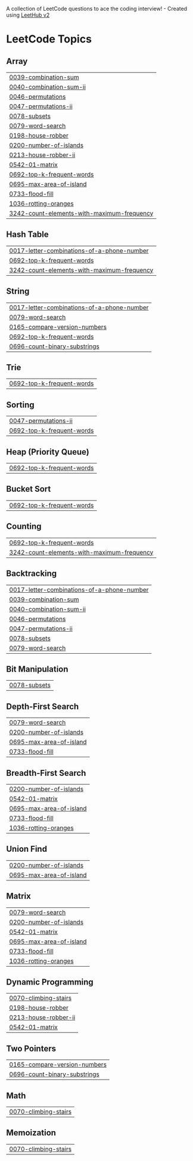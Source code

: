 A collection of LeetCode questions to ace the coding interview! - Created using [LeetHub v2](https://github.com/arunbhardwaj/LeetHub-2.0)
<!---LeetCode Topics Start-->
# LeetCode Topics
## Array
|  |
| ------- |
| [0039-combination-sum](https://github.com/holly-agyei/data_structures-repo/tree/master/0039-combination-sum) |
| [0040-combination-sum-ii](https://github.com/holly-agyei/data_structures-repo/tree/master/0040-combination-sum-ii) |
| [0046-permutations](https://github.com/holly-agyei/data_structures-repo/tree/master/0046-permutations) |
| [0047-permutations-ii](https://github.com/holly-agyei/data_structures-repo/tree/master/0047-permutations-ii) |
| [0078-subsets](https://github.com/holly-agyei/data_structures-repo/tree/master/0078-subsets) |
| [0079-word-search](https://github.com/holly-agyei/data_structures-repo/tree/master/0079-word-search) |
| [0198-house-robber](https://github.com/holly-agyei/data_structures-repo/tree/master/0198-house-robber) |
| [0200-number-of-islands](https://github.com/holly-agyei/data_structures-repo/tree/master/0200-number-of-islands) |
| [0213-house-robber-ii](https://github.com/holly-agyei/data_structures-repo/tree/master/0213-house-robber-ii) |
| [0542-01-matrix](https://github.com/holly-agyei/data_structures-repo/tree/master/0542-01-matrix) |
| [0692-top-k-frequent-words](https://github.com/holly-agyei/data_structures-repo/tree/master/0692-top-k-frequent-words) |
| [0695-max-area-of-island](https://github.com/holly-agyei/data_structures-repo/tree/master/0695-max-area-of-island) |
| [0733-flood-fill](https://github.com/holly-agyei/data_structures-repo/tree/master/0733-flood-fill) |
| [1036-rotting-oranges](https://github.com/holly-agyei/data_structures-repo/tree/master/1036-rotting-oranges) |
| [3242-count-elements-with-maximum-frequency](https://github.com/holly-agyei/data_structures-repo/tree/master/3242-count-elements-with-maximum-frequency) |
## Hash Table
|  |
| ------- |
| [0017-letter-combinations-of-a-phone-number](https://github.com/holly-agyei/data_structures-repo/tree/master/0017-letter-combinations-of-a-phone-number) |
| [0692-top-k-frequent-words](https://github.com/holly-agyei/data_structures-repo/tree/master/0692-top-k-frequent-words) |
| [3242-count-elements-with-maximum-frequency](https://github.com/holly-agyei/data_structures-repo/tree/master/3242-count-elements-with-maximum-frequency) |
## String
|  |
| ------- |
| [0017-letter-combinations-of-a-phone-number](https://github.com/holly-agyei/data_structures-repo/tree/master/0017-letter-combinations-of-a-phone-number) |
| [0079-word-search](https://github.com/holly-agyei/data_structures-repo/tree/master/0079-word-search) |
| [0165-compare-version-numbers](https://github.com/holly-agyei/data_structures-repo/tree/master/0165-compare-version-numbers) |
| [0692-top-k-frequent-words](https://github.com/holly-agyei/data_structures-repo/tree/master/0692-top-k-frequent-words) |
| [0696-count-binary-substrings](https://github.com/holly-agyei/data_structures-repo/tree/master/0696-count-binary-substrings) |
## Trie
|  |
| ------- |
| [0692-top-k-frequent-words](https://github.com/holly-agyei/data_structures-repo/tree/master/0692-top-k-frequent-words) |
## Sorting
|  |
| ------- |
| [0047-permutations-ii](https://github.com/holly-agyei/data_structures-repo/tree/master/0047-permutations-ii) |
| [0692-top-k-frequent-words](https://github.com/holly-agyei/data_structures-repo/tree/master/0692-top-k-frequent-words) |
## Heap (Priority Queue)
|  |
| ------- |
| [0692-top-k-frequent-words](https://github.com/holly-agyei/data_structures-repo/tree/master/0692-top-k-frequent-words) |
## Bucket Sort
|  |
| ------- |
| [0692-top-k-frequent-words](https://github.com/holly-agyei/data_structures-repo/tree/master/0692-top-k-frequent-words) |
## Counting
|  |
| ------- |
| [0692-top-k-frequent-words](https://github.com/holly-agyei/data_structures-repo/tree/master/0692-top-k-frequent-words) |
| [3242-count-elements-with-maximum-frequency](https://github.com/holly-agyei/data_structures-repo/tree/master/3242-count-elements-with-maximum-frequency) |
## Backtracking
|  |
| ------- |
| [0017-letter-combinations-of-a-phone-number](https://github.com/holly-agyei/data_structures-repo/tree/master/0017-letter-combinations-of-a-phone-number) |
| [0039-combination-sum](https://github.com/holly-agyei/data_structures-repo/tree/master/0039-combination-sum) |
| [0040-combination-sum-ii](https://github.com/holly-agyei/data_structures-repo/tree/master/0040-combination-sum-ii) |
| [0046-permutations](https://github.com/holly-agyei/data_structures-repo/tree/master/0046-permutations) |
| [0047-permutations-ii](https://github.com/holly-agyei/data_structures-repo/tree/master/0047-permutations-ii) |
| [0078-subsets](https://github.com/holly-agyei/data_structures-repo/tree/master/0078-subsets) |
| [0079-word-search](https://github.com/holly-agyei/data_structures-repo/tree/master/0079-word-search) |
## Bit Manipulation
|  |
| ------- |
| [0078-subsets](https://github.com/holly-agyei/data_structures-repo/tree/master/0078-subsets) |
## Depth-First Search
|  |
| ------- |
| [0079-word-search](https://github.com/holly-agyei/data_structures-repo/tree/master/0079-word-search) |
| [0200-number-of-islands](https://github.com/holly-agyei/data_structures-repo/tree/master/0200-number-of-islands) |
| [0695-max-area-of-island](https://github.com/holly-agyei/data_structures-repo/tree/master/0695-max-area-of-island) |
| [0733-flood-fill](https://github.com/holly-agyei/data_structures-repo/tree/master/0733-flood-fill) |
## Breadth-First Search
|  |
| ------- |
| [0200-number-of-islands](https://github.com/holly-agyei/data_structures-repo/tree/master/0200-number-of-islands) |
| [0542-01-matrix](https://github.com/holly-agyei/data_structures-repo/tree/master/0542-01-matrix) |
| [0695-max-area-of-island](https://github.com/holly-agyei/data_structures-repo/tree/master/0695-max-area-of-island) |
| [0733-flood-fill](https://github.com/holly-agyei/data_structures-repo/tree/master/0733-flood-fill) |
| [1036-rotting-oranges](https://github.com/holly-agyei/data_structures-repo/tree/master/1036-rotting-oranges) |
## Union Find
|  |
| ------- |
| [0200-number-of-islands](https://github.com/holly-agyei/data_structures-repo/tree/master/0200-number-of-islands) |
| [0695-max-area-of-island](https://github.com/holly-agyei/data_structures-repo/tree/master/0695-max-area-of-island) |
## Matrix
|  |
| ------- |
| [0079-word-search](https://github.com/holly-agyei/data_structures-repo/tree/master/0079-word-search) |
| [0200-number-of-islands](https://github.com/holly-agyei/data_structures-repo/tree/master/0200-number-of-islands) |
| [0542-01-matrix](https://github.com/holly-agyei/data_structures-repo/tree/master/0542-01-matrix) |
| [0695-max-area-of-island](https://github.com/holly-agyei/data_structures-repo/tree/master/0695-max-area-of-island) |
| [0733-flood-fill](https://github.com/holly-agyei/data_structures-repo/tree/master/0733-flood-fill) |
| [1036-rotting-oranges](https://github.com/holly-agyei/data_structures-repo/tree/master/1036-rotting-oranges) |
## Dynamic Programming
|  |
| ------- |
| [0070-climbing-stairs](https://github.com/holly-agyei/data_structures-repo/tree/master/0070-climbing-stairs) |
| [0198-house-robber](https://github.com/holly-agyei/data_structures-repo/tree/master/0198-house-robber) |
| [0213-house-robber-ii](https://github.com/holly-agyei/data_structures-repo/tree/master/0213-house-robber-ii) |
| [0542-01-matrix](https://github.com/holly-agyei/data_structures-repo/tree/master/0542-01-matrix) |
## Two Pointers
|  |
| ------- |
| [0165-compare-version-numbers](https://github.com/holly-agyei/data_structures-repo/tree/master/0165-compare-version-numbers) |
| [0696-count-binary-substrings](https://github.com/holly-agyei/data_structures-repo/tree/master/0696-count-binary-substrings) |
## Math
|  |
| ------- |
| [0070-climbing-stairs](https://github.com/holly-agyei/data_structures-repo/tree/master/0070-climbing-stairs) |
## Memoization
|  |
| ------- |
| [0070-climbing-stairs](https://github.com/holly-agyei/data_structures-repo/tree/master/0070-climbing-stairs) |
<!---LeetCode Topics End-->